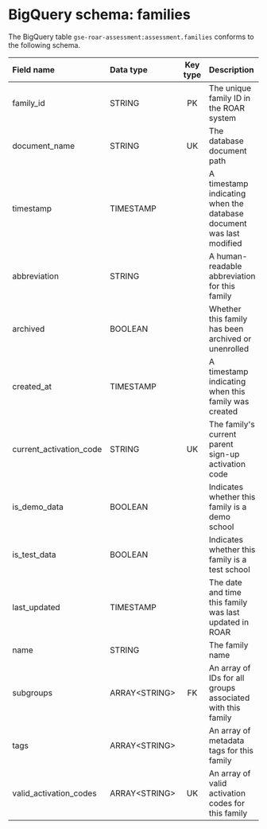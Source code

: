 # BigQuery schema: families

The BigQuery table `gse-roar-assessment:assessment.families` conforms to the following schema.

| Field name | Data type | Key type | Description |
| :--- | :--- | :---: | :--- |
| family_id | STRING | PK | The unique family ID in the ROAR system |
| document_name | STRING | UK | The database document path |
| timestamp | TIMESTAMP || A timestamp indicating when the database document was last modified |
| abbreviation | STRING || A human-readable abbreviation for this family |
| archived | BOOLEAN | | Whether this family has been archived or unenrolled |
| created_at | TIMESTAMP || A timestamp indicating when this family was created |
| current_activation_code | STRING | UK | The family's current parent sign-up activation code |
| is_demo_data | BOOLEAN || Indicates whether this family is a demo school |
| is_test_data | BOOLEAN || Indicates whether this family is a test school |
| last_updated | TIMESTAMP | | The date and time this family was last updated in ROAR |
| name | STRING || The family name |
| subgroups | ARRAY\<STRING> | FK | An array of IDs for all groups associated with this family |
| tags | ARRAY\<STRING> || An array of metadata tags for this family |
| valid_activation_codes | ARRAY\<STRING> | UK | An array of valid activation codes for this family |
